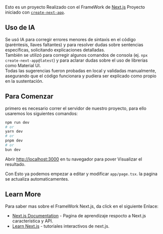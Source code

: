 Esto es un proyecto Realizado con el FrameWork de  [Next.js](https://nextjs.org) Proyecto iniciado con
 [`create-next-app`](https://nextjs.org/docs/app/api-reference/cli/create-next-app).


## Uso de IA
Se usó IA para corregir errores menores de sintaxis en el código (paréntesis, llaves faltantes) y para resolver dudas sobre sentencias específicas, solicitando explicaciones detalladas.  
También se utilizó para corregir algunos comandos de consola (ej. `npx create-next-app@latest`) y para aclarar dudas sobre el uso de librerías como Material UI.  
Todas las sugerencias fueron probadas en local y validadas manualmente, asegurando que el código funcionara y pudiera ser explicado como propio en la sustentación.


## Para Comenzar

primero es necesario correr el servidor de nuestro proyecto, para ello usaremos los siguientes comandos:

```bash
npm run dev
# or
yarn dev
# or
pnpm dev
# or
bun dev
```

Abrir [http://localhost:3000](http://localhost:3000) en tu navegador para pover Visualizar el resultado.

Con Esto ya podemos empezar a editar y modificar  `app/page.tsx`. la pagina se actualiza automaticamentes.


## Learn More

Para saber mas sobre el FrameWork  Next.js, da click en el siguiente Enlace:

- [Next.js Documentation](https://nextjs.org/docs) - Pagina de aprendizaje respocto a  Next.js caracteristica y  API.
- [Learn Next.js](https://nextjs.org/learn) - tutoriales interactivos de next.js.

